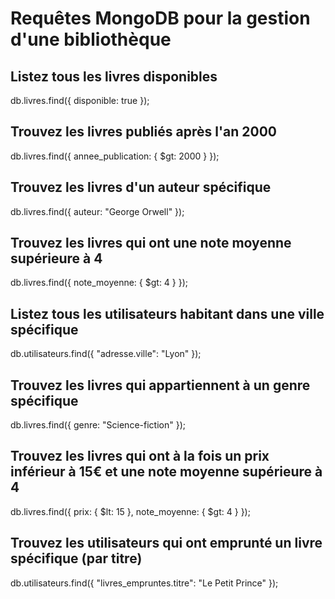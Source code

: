 # Requêtes MongoDB pour la gestion d'une bibliothèque

## Listez tous les livres disponibles

db.livres.find({ disponible: true });


## Trouvez les livres publiés après l'an 2000

db.livres.find({ annee_publication: { $gt: 2000 } });

## Trouvez les livres d'un auteur spécifique

db.livres.find({ auteur: "George Orwell" });


## Trouvez les livres qui ont une note moyenne supérieure à 4

db.livres.find({ note_moyenne: { $gt: 4 } });

## Listez tous les utilisateurs habitant dans une ville spécifique

db.utilisateurs.find({ "adresse.ville": "Lyon" });


## Trouvez les livres qui appartiennent à un genre spécifique

db.livres.find({ genre: "Science-fiction" });


## Trouvez les livres qui ont à la fois un prix inférieur à 15€ et une note moyenne supérieure à 4

db.livres.find({
  prix: { $lt: 15 },
  note_moyenne: { $gt: 4 }
});


## Trouvez les utilisateurs qui ont emprunté un livre spécifique (par titre)

db.utilisateurs.find({ "livres_empruntes.titre": "Le Petit Prince" });

